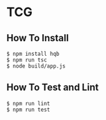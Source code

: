# TCG

## How To Install
    $ npm install hqb
    $ npm run tsc
    $ node build/app.js

## How To Test and Lint
    $ npm run lint
    $ npm run test